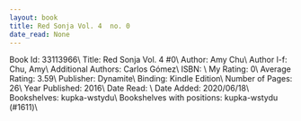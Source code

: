 ```yaml
---
layout: book
title: Red Sonja Vol. 4  no. 0
date_read: None
---
```


Book Id: 33113966\ 
Title: Red Sonja Vol. 4 #0\ 
Author: Amy Chu\ 
Author l-f: Chu, Amy\ 
Additional Authors: Carlos Gómez\ 
ISBN: \ 
My Rating: 0\ 
Average Rating: 3.59\ 
Publisher: Dynamite\ 
Binding: Kindle Edition\ 
Number of Pages: 26\ 
Year Published: 2016\ 
Date Read: \ 
Date Added: 2020/06/18\ 
Bookshelves: kupka-wstydu\ 
Bookshelves with positions: kupka-wstydu (#1611)\ 

